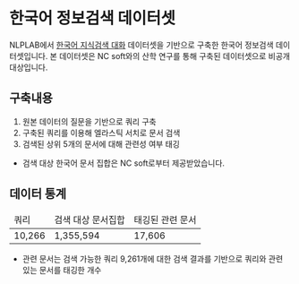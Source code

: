 # 한국어 정보검색 데이터셋

NLPLAB에서 [한국어 지식검색 대화](https://www.aihub.or.kr/aihubdata/data/view.do?currMenu=&topMenu=&aihubDataSe=data&dataSetSn=71304) 데이터셋을 기반으로 구축한 한국어 정보검색 데이터셋입니다.
본 데이터셋은 NC soft와의 산학 연구를 통해 구축된 데이터셋으로 비공개 대상입니다.



## 구축내용
1) 원본 데이터의 질문을 기반으로 쿼리 구축
2) 구축된 쿼리를 이용해 엘라스틱 서치로 문서 검색
3) 검색된 상위 5개의 문서에 대해 관련성 여부 태깅

* 검색 대상 한국어 문서 집합은 NC soft로부터 제공받았습니다.



## 데이터 통계
<table class="tg">
<thead>
  <tr>
    <td class="tg-c3ow">쿼리</td>
    <td class="tg-c3ow">검색 대상 문서집합</td>
    <td class="tg-c3ow">태깅된 관련 문서</td>
  </tr>
</thead>
<tbody>
  <tr>
    <td class="tg-c3ow">10,266</td>
    <td class="tg-c3ow">1,355,594</td>
    <td class="tg-c3ow">17,606</td>
  </tr>
</tbody>
</table>

* 관련 문서는 검색 가능한 쿼리 9,261개에 대한 검색 결과를 기반으로 쿼리와 관련 있는 문서를 태깅한 개수
